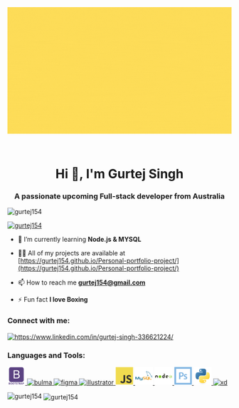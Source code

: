 ![Design and Development](Github-hero-image.gif)

<br>

<h1 align="center">Hi 👋, I'm Gurtej Singh</h1>
<h3 align="center">A passionate upcoming Full-stack developer from Australia</h3>

<p align="left"> <img src="https://komarev.com/ghpvc/?username=gurtej154&label=Profile%20views&color=0e75b6&style=flat" alt="gurtej154" /> </p>

<p align="left"> <a href="https://github.com/ryo-ma/github-profile-trophy"><img src="https://github-profile-trophy.vercel.app/?username=gurtej154" alt="gurtej154" /></a> </p>

- 🌱 I’m currently learning **Node.js & MYSQL**

- 👨‍💻 All of my projects are available at [https://gurtej154.github.io/Personal-portfolio-project/](https://gurtej154.github.io/Personal-portfolio-project/)

- 📫 How to reach me **gurtej154@gmail.com**

- ⚡ Fun fact **I love Boxing**

<h3 align="left">Connect with me:</h3>
<p align="left">
<a href="https://linkedin.com/in/https://www.linkedin.com/in/gurtej-singh-336621224/" target="blank"><img align="center" src="https://raw.githubusercontent.com/rahuldkjain/github-profile-readme-generator/master/src/images/icons/Social/linked-in-alt.svg" alt="https://www.linkedin.com/in/gurtej-singh-336621224/" height="30" width="40" /></a>
</p>

<h3 align="left">Languages and Tools:</h3>
<p align="left"> <a href="https://getbootstrap.com" target="_blank"> <img src="https://raw.githubusercontent.com/devicons/devicon/master/icons/bootstrap/bootstrap-plain-wordmark.svg" alt="bootstrap" width="40" height="40"/> </a> <a href="https://bulma.io/" target="_blank"> <img src="https://raw.githubusercontent.com/gilbarbara/logos/804dc257b59e144eaca5bc6ffd16949752c6f789/logos/bulma.svg" alt="bulma" width="40" height="40"/> </a> <a href="https://www.figma.com/" target="_blank"> <img src="https://www.vectorlogo.zone/logos/figma/figma-icon.svg" alt="figma" width="40" height="40"/> </a> <a href="https://www.adobe.com/in/products/illustrator.html" target="_blank"> <img src="https://www.vectorlogo.zone/logos/adobe_illustrator/adobe_illustrator-icon.svg" alt="illustrator" width="40" height="40"/> </a> <a href="https://developer.mozilla.org/en-US/docs/Web/JavaScript" target="_blank"> <img src="https://raw.githubusercontent.com/devicons/devicon/master/icons/javascript/javascript-original.svg" alt="javascript" width="40" height="40"/> </a> <a href="https://www.mysql.com/" target="_blank"> <img src="https://raw.githubusercontent.com/devicons/devicon/master/icons/mysql/mysql-original-wordmark.svg" alt="mysql" width="40" height="40"/> </a> <a href="https://nodejs.org" target="_blank"> <img src="https://raw.githubusercontent.com/devicons/devicon/master/icons/nodejs/nodejs-original-wordmark.svg" alt="nodejs" width="40" height="40"/> </a> <a href="https://www.photoshop.com/en" target="_blank"> <img src="https://raw.githubusercontent.com/devicons/devicon/master/icons/photoshop/photoshop-line.svg" alt="photoshop" width="40" height="40"/> </a> <a href="https://www.python.org" target="_blank"> <img src="https://raw.githubusercontent.com/devicons/devicon/master/icons/python/python-original.svg" alt="python" width="40" height="40"/> </a> <a href="https://www.adobe.com/products/xd.html" target="_blank"> <img src="https://cdn.worldvectorlogo.com/logos/adobe-xd.svg" alt="xd" width="40" height="40"/> </a> </p>

<p><img align="left" src="https://github-readme-stats.vercel.app/api/top-langs?username=gurtej154&show_icons=true&locale=en&layout=compact" alt="gurtej154" /></p>

<p>&nbsp;<img align="center" src="https://github-readme-stats.vercel.app/api?username=gurtej154&show_icons=true&locale=en" alt="gurtej154" /></p>